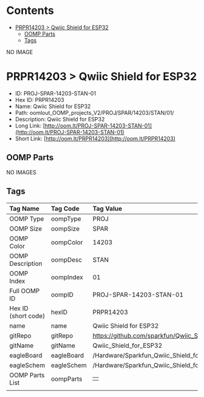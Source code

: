 



Contents
========

* [PRPR14203 > Qwiic Shield for ESP32](#prpr14203--qwiic-shield-for-esp32)
	* [OOMP Parts](#oomp-parts)
	* [Tags](#tags)
  
NO IMAGE  
# PRPR14203 > Qwiic Shield for ESP32

- ID: PROJ-SPAR-14203-STAN-01
- Hex ID: PRPR14203
- Name: Qwiic Shield for ESP32
- Path: oomlout_OOMP_projects_V2/PROJ/SPAR/14203/STAN/01/
- Description: Qwiic Shield for ESP32
- Long Link: [http://oom.lt/PROJ-SPAR-14203-STAN-01](http://oom.lt/PROJ-SPAR-14203-STAN-01)
- Short Link: [http://oom.lt/PRPR14203](http://oom.lt/PRPR14203)

## OOMP Parts
  
NO IMAGES  
## Tags
  

|Tag Name|Tag Code|Tag Value|
| :--- | :--- | :--- |
|OOMP Type|oompType|PROJ|
|OOMP Size|oompSize|SPAR|
|OOMP Color|oompColor|14203|
|OOMP Description|oompDesc|STAN|
|OOMP Index|oompIndex|01|
|Full OOMP ID|oompID|PROJ-SPAR-14203-STAN-01|
|Hex ID (short code)|hexID|PRPR14203|
|name|name|Qwiic Shield for ESP32|
|gitRepo|gitRepo|https://github.com/sparkfun/Qwiic_Shield_for_ESP32|
|gitName|gitName|Qwiic_Shield_for_ESP32|
|eagleBoard|eagleBoard|/Hardware/Sparkfun_Qwiic_Shield_for_ESP32.brd|
|eagleSchem|eagleSchem|/Hardware/Sparkfun_Qwiic_Shield_for_ESP32.sch|
|OOMP Parts List|oompParts|<table><tr><td></td></tr></table>|
||||
